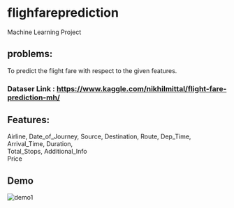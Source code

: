 # flighfareprediction
Machine Learning Project
## problems: 
To predict the flight fare with respect to the given features.

### Dataser Link : https://www.kaggle.com/nikhilmittal/flight-fare-prediction-mh/

## Features:
Airline, 
Date_of_Journey, 
Source, 
Destination, 
Route, 
Dep_Time, 
Arrival_Time, 
Duration,  
Total_Stops, 
Additional_Info   
Price

## Demo

![demo1](https://user-images.githubusercontent.com/64775171/155512064-3992a456-0791-405a-b02b-e4de1db2d055.png)



